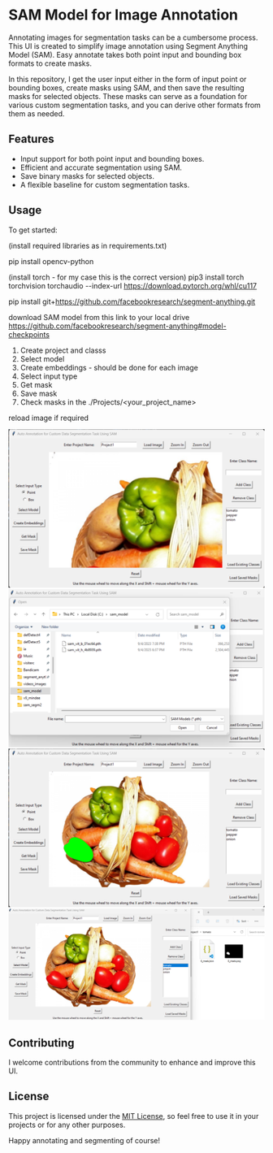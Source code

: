 # SAM Model for Image Annotation

Annotating images for segmentation tasks can be a cumbersome process. This UI is created to simplify image annotation using Segment Anything Model (SAM). Easy annotate takes both point input and bounding box formats to create masks.

In this repository, I get the user input either in the form of input point or bounding boxes, create masks using SAM, and then save the resulting masks for selected objects. These masks can serve as a foundation for various custom segmentation tasks, and you can derive other formats from them as needed.

## Features

- Input support for both point input and bounding boxes.
- Efficient and accurate segmentation using SAM.
- Save binary masks for selected objects.
- A flexible baseline for custom segmentation tasks.

## Usage

To get started:

(install required libraries as in requirements.txt)

pip install opencv-python

(install torch - for my case this is the correct version)
pip3 install torch torchvision torchaudio --index-url https://download.pytorch.org/whl/cu117

pip install git+https://github.com/facebookresearch/segment-anything.git

download SAM model from this link to your local drive
https://github.com/facebookresearch/segment-anything#model-checkpoints


1. Create project and classs
2. Select model
3. Create embeddings - should be done for each image
4. Select input type
5. Get mask
6. Save mask
7. Check masks in the ./Projects/<your_project_name>

reload image if required

<img src="screens/screen1.png" alt="Image 1" width="600" />
<img src="screens/screen2.png" alt="Image 1" width="600" />
<img src="screens/screen3.png" alt="Image 1" width="600" />
<img src="screens/screen4.png" alt="Image 1" width="600" />


## Contributing

I welcome contributions from the community to enhance and improve this UI.

## License

This project is licensed under the [MIT License](/LICENSE), so feel free to use it in your projects or for any other purposes.

Happy annotating and segmenting of course!
